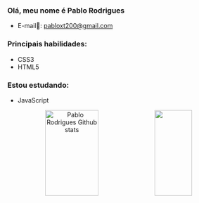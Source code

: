 ### Olá, meu nome é Pablo Rodrigues
- E-mail📨: pabloxt200@gmail.com
### Principais habilidades:
- CSS3
- HTML5

### Estou estudando:
- JavaScript

<div align="center">  
  <img width="49%" height="195px" src="https://github-readme-stats.vercel.app/api?username=PabloSG1&show_icons=true&count_private=true&hide_border=true&title_color=00bfbf&icon_color=00bfbf&text_color=c9d1d9&bg_color=0d1117" alt="Pablo Rodrigues Github stats" /> 
  <img width="41%" height="195px" src="https://github-readme-stats.vercel.app/api/top-langs/?username=PabloSG1&layout=compact&hide_border=true&title_color=00bfbf&text_color=00bfbf&bg_color=0d1117" />
</div>

